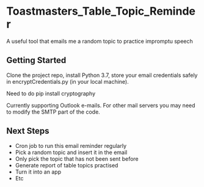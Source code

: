 # Toastmasters_Table_Topic_Reminder

A useful tool that emails me a random topic to practice impromptu speech

## Getting Started

Clone the project repo, install Python 3.7, store your email credentials safely in encryptCredentials.py (in your local machine).

Need to do pip install cryptography

Currently supporting Outlook e-mails. For other mail servers you may need to modify the SMTP part of the code.

## Next Steps

* Cron job to run this email reminder regularly
* Pick a random topic and insert it in the email
* Only pick the topic that has not been sent before
* Generate report of table topics practised
* Turn it into an app
* Etc
